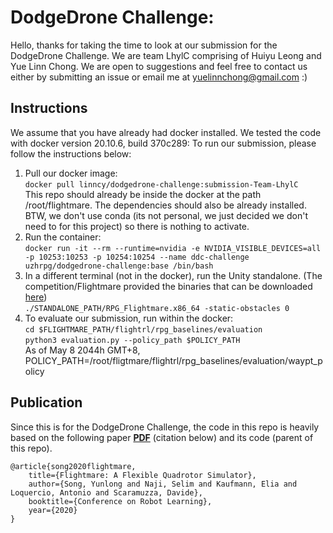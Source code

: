 # DodgeDrone Challenge: 

Hello, thanks for taking the time to look at our submission for the DodgeDrone Challenge. We are team LhylC comprising of Huiyu Leong and Yue Linn Chong. We are open to suggestions and feel free to contact us either by submitting an issue or email me at yuelinnchong@gmail.com :)


## Instructions

We assume that you have already had docker installed. We tested the code with docker version 20.10.6, build 370c289:
To run our submission, please  follow the instructions below:
1. Pull our docker image:   
    `docker pull linncy/dodgedrone-challenge:submission-Team-LhylC`   
   This repo should already be inside the docker at the path /root/flightmare. The dependencies should also be already installed. 
   BTW, we don't use conda (its not personal, we just decided we don't need to for this project) so there is nothing to activate.
2. Run the container:     
    `docker run -it --rm --runtime=nvidia -e NVIDIA_VISIBLE_DEVICES=all  -p 10253:10253 -p 10254:10254 --name ddc-challenge uzhrpg/dodgedrone-challenge:base /bin/bash`   
3. In a different terminal (not in the docker), run the Unity standalone. (The competition/Flightmare provided the binaries that can be downloaded [here](http://rpg.ifi.uzh.ch/challenges/DodgeDrone2021/Standalone_Forest.zip))   
  `./STANDALONE_PATH/RPG_Flightmare.x86_64 -static-obstacles 0`
4. To evaluate our submission, run within the docker:    
   `cd $FLIGHTMARE_PATH/flightrl/rpg_baselines/evaluation`   
   `python3 evaluation.py --policy_path $POLICY_PATH`   
   As of May 8 2044h GMT+8, POLICY_PATH=/root/fligtmare/flightrl/rpg_baselines/evaluation/waypt_policy


## Publication

Since this is for the DodgeDrone Challenge, the code in this repo is heavily based on the following paper **[PDF](http://rpg.ifi.uzh.ch/docs/CoRL20_Yunlong.pdf)** (citation below) and its code (parent of this repo).

```
@article{song2020flightmare,
    title={Flightmare: A Flexible Quadrotor Simulator},
    author={Song, Yunlong and Naji, Selim and Kaufmann, Elia and Loquercio, Antonio and Scaramuzza, Davide},
    booktitle={Conference on Robot Learning},
    year={2020}
}
```
